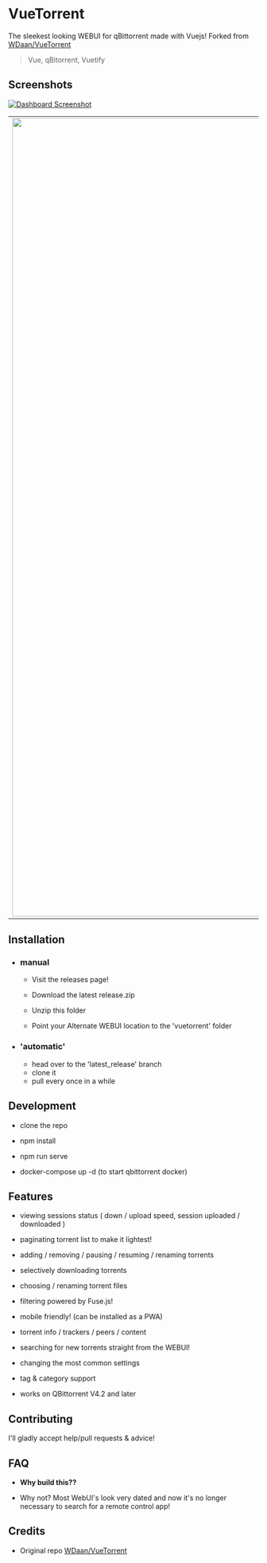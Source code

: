 # VueTorrent

The sleekest looking WEBUI for qBittorrent made with Vuejs! Forked from [WDaan/VueTorrent](https://github.com/WDaan/VueTorrent)

> Vue, qBitorrent, Vuetify

## Screenshots

<p  align="center">

<a  href="https://imgur.com/fiOzVSu.png"><img  src="https://imgur.com/fiOzVSu.png"  title="Dashboard"  alt="Dashboard Screenshot" ></a>

</p>

|                                                                                                    |                                                                                                    |                                                                                                    |
| :------------------------------------------------------------------------------------------------: | :------------------------------------------------------------------------------------------------: | :------------------------------------------------------------------------------------------------: |
| <img width="1604" alt="Torrent Details" src="https://imgur.com/ObJQaIj.png"> | <img width="1604" alt="Context menu" src="https://imgur.com/hGDi2In.png"> | <img width="1604" alt="Settings" src="https://imgur.com/AdTJ020.png"> |


## Installation

- ### manual

    -   Visit the releases page!

    -   Download the latest release.zip

    -   Unzip this folder

    -   Point your Alternate WEBUI location to the 'vuetorrent' folder

- ### 'automatic'

    - head over to the 'latest_release' branch
    - clone it
    - pull every once in a while

## Development

-   clone the repo

-   npm install

-   npm run serve

-   docker-compose up -d (to start qbittorrent docker)

## Features

-   viewing sessions status ( down / upload speed, session uploaded / downloaded )

-   paginating torrent list to make it lightest!

-   adding / removing / pausing / resuming / renaming torrents

-   selectively downloading torrents

-   choosing / renaming torrent files

-   filtering powered by Fuse.js!

-   mobile friendly! (can be installed as a PWA)

-   torrent info / trackers / peers / content

-   searching for new torrents straight from the WEBUI!

-   changing the most common settings

-   tag & category support

-   works on QBittorrent V4.2 and later

## Contributing

I'll gladly accept help/pull requests & advice!

## FAQ

-   **Why build this??**

-   Why not? Most WebUI's look very dated and now it's no longer necessary to search for a remote control app!

## Credits

-   Original repo [WDaan/VueTorrent](https://github.com/WDaan/VueTorrent)

